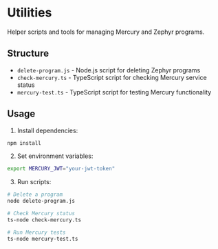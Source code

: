 # Utilities

Helper scripts and tools for managing Mercury and Zephyr programs.

## Structure

- `delete-program.js` - Node.js script for deleting Zephyr programs
- `check-mercury.ts` - TypeScript script for checking Mercury service status
- `mercury-test.ts` - TypeScript script for testing Mercury functionality

## Usage

1. Install dependencies:
```bash
npm install
```

2. Set environment variables:
```bash
export MERCURY_JWT="your-jwt-token"
```

3. Run scripts:
```bash
# Delete a program
node delete-program.js

# Check Mercury status
ts-node check-mercury.ts

# Run Mercury tests
ts-node mercury-test.ts
``` 